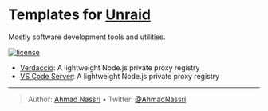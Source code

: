 # Templates for [Unraid](https://unraid.net/)

Mostly software development tools and utilities.

[![license][license-img]][license-url]

- [Verdaccio](./verdaccio/): A lightweight Node.js private proxy registry
- [VS Code Server](./vscode-server/): A lightweight Node.js private proxy registry

----
> Author: [Ahmad Nassri](https://www.ahmadnassri.com/) &bull;
> Twitter: [@AhmadNassri](https://twitter.com/AhmadNassri)

[license-url]: LICENSE
[license-img]: https://badgen.net/github/license/unraid-templates
